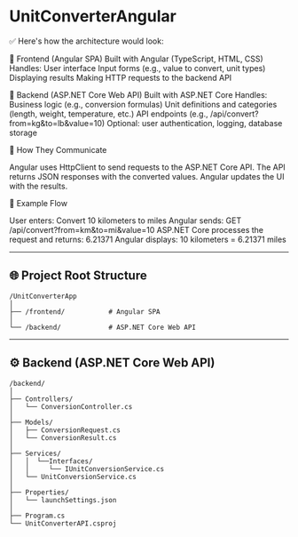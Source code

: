 ﻿# UnitConverterAngular

✅ Here's how the architecture would look:

🔹 Frontend (Angular SPA)
	Built with Angular (TypeScript, HTML, CSS)
		Handles:
			User interface
			Input forms (e.g., value to convert, unit types)
			Displaying results
			Making HTTP requests to the backend API

🔹 Backend (ASP.NET Core Web API)
	Built with ASP.NET Core
		Handles:
			Business logic (e.g., conversion formulas)
			Unit definitions and categories (length, weight, temperature, etc.)
			API endpoints (e.g., /api/convert?from=kg&to=lb&value=10)
			Optional: user authentication, logging, database storage

🔄 How They Communicate

Angular uses HttpClient to send requests to the ASP.NET Core API.
The API returns JSON responses with the converted values.
Angular updates the UI with the results.

🧱 Example Flow

User enters: Convert 10 kilometers to miles
Angular sends: GET /api/convert?from=km&to=mi&value=10
ASP.NET Core processes the request and returns: 6.21371
Angular displays: 10 kilometers = 6.21371 miles

___

## 🌐 Project Root Structure

```plaintext
/UnitConverterApp
│
├── /frontend/           # Angular SPA
│
└── /backend/            # ASP.NET Core Web API
```
___

## ⚙️ Backend (ASP.NET Core Web API)

```plaintext
/backend/
│
├── Controllers/
│   └── ConversionController.cs
│
├── Models/
│   ├── ConversionRequest.cs
│   └── ConversionResult.cs
│
├── Services/
│	│  └──Interfaces/
│	│     └── IUnitConversionService.cs
│	└── UnitConversionService.cs
│
├── Properties/
│   └── launchSettings.json
│
├── Program.cs
└── UnitConverterAPI.csproj
```
